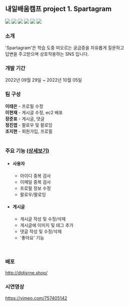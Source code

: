 ## 내일배움캠프 project 1. Spartagram

<p>
    <img src="https://img.shields.io/badge/Django-4.1.1-green"/>
    <img src="https://img.shields.io/badge/django--taggit-3.0.0-green"/>
    <img src="https://img.shields.io/badge/django--taggit--templatetags2-1.6.1-green"/>
    <img src="https://img.shields.io/badge/Pillow-9.2.0-green"/>
    <img src="https://img.shields.io/badge/django--cleanup-6.0.0-green"/>
    <img src="https://img.shields.io/badge/python-3.8-green"/>
</p>

### 소개
'Spartagram'은 학습 도중 떠오르는 궁금증을 자유롭게 질문하고<br/> 
답변을 주고받으며 상호작용하는 SNS 입니다.


### 개발 기간
2022년 09월 29일 ~ 2022년 10월 05일


### 팀 구성
<b>이태은</b> - 프로필 수정<br/>
<b>이현재</b> - 게시글 수정, ec2 배포<br/>
<b>장준표</b> - 게시글, 댓글<br/>
<b>정진엽</b> - 팔로우 및 팔로잉<br/>
<b>조지현</b> - 회원가입, 프로필<br/>
<br/>


### 주요 기능 <a href="https://github.com/jihyun-cho-0/spartagram/wiki/3.-%EC%A3%BC%EC%9A%94-%EA%B8%B0%EB%8A%A5-%EC%86%8C%EA%B0%9C" >(상세보기)</a>

- #### 사용자
  - 아이디 중복 검사
  - 이메일 중복 검사
  - 프로필 정보 수정
  - 팔로우/팔로잉


- #### 게시글
  - 게시글 작성 및 수정/삭제
  - 게시글에 이미지 및 테그 추가
  - 댓글 작성 및 수정/삭제
  - '좋아요' 기능
<br/>


### 배포
http://didjsrne.shop/


### 시연영상
https://vimeo.com/757405142


